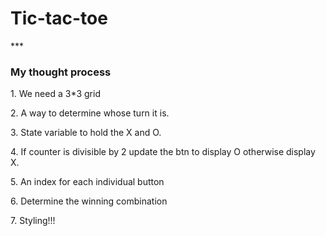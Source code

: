 <h1>Tic-tac-toe</h1>***
<h3>My thought process</h3>
<p>1. We need a 3*3 grid</p>
<p>2. A way to determine whose turn it is.</p>
<p>3. State variable to hold the X and O.</p>
<p>4. If counter is divisible by 2 update the btn to display O otherwise display X.</p>
<p>5. An index for each individual button</p>
<p>6. Determine the winning combination</p>
<p>7. Styling!!!</p>
